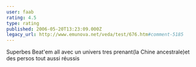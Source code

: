 ```yaml
---
user: faab
rating: 4.5
type: rating
published: 2006-05-20T13:23:09.000Z
legacy_url: http://www.emunova.net/veda/test/676.htm#comment-5185
---
```

Superbes Beat'em all avec un univers tres prenant(la Chine ancestrale)et des persos tout aussi réussis